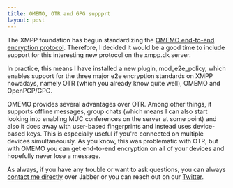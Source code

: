 ```yaml
---
title: OMEMO, OTR and GPG suppprt
layout: post
---
```

The XMPP foundation has begun standardizing the [OMEMO end-to-end encryption protocol][omemo-xep]. Therefore, 
I decided it would be a good time to include support for this interesting new protocol on the xmpp.dk server. 

In practice, this means I have installed a new plugin, mod_e2e_policy, which enables support for the three major
e2e encryption standards on XMPP nowadays, namely OTR (which you already know quite well), OMEMO and OpenPGP/GPG. 

OMEMO provides several advantages over OTR. Among other things, it supports offline messages, group chats (which means
I can also start looking into enabling MUC conferences on the server at some point) and also it does away with 
user-based fingerprints and instead uses device-based keys. This is especially useful if you're connected on multiple
devices simultaneously. As you know, this was problematic with OTR, but with OMEMO you can get end-to-end encryption
on all of your devices and hopefully never lose a message.

As always, if you have any trouble or want to ask questions, you can always [contact me directly](/contact/) over Jabber 
or you can reach out on our [Twitter][twitter]. 


[omemo-xep]:https://conversations.im/omemo/ 
[twitter]:https://twitter.com/xmppdk